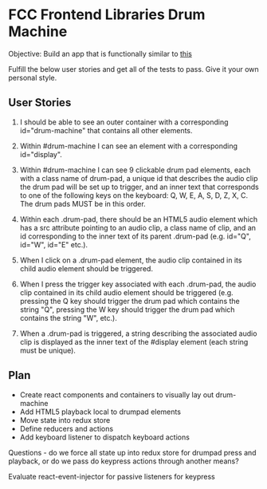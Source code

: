 # FCC Frontend Libraries Drum Machine

Objective: Build an app that is functionally similar to [this](https://codepen.io/freeCodeCamp/full/MJyNMd)

Fulfill the below user stories and get all of the tests to pass. Give it your own personal style.

## User Stories

1. I should be able to see an outer container with a corresponding id="drum-machine" that contains all other elements.

2. Within #drum-machine I can see an element with a corresponding id="display".

3. Within #drum-machine I can see 9 clickable drum pad elements, each with a class name of drum-pad, a unique id that describes the audio clip the drum pad will be set up to trigger, and an inner text that corresponds to one of the following keys on the keyboard: Q, W, E, A, S, D, Z, X, C. The drum pads MUST be in this order.

4. Within each .drum-pad, there should be an HTML5 audio element which has a src attribute pointing to an audio clip, a class name of clip, and an id corresponding to the inner text of its parent .drum-pad (e.g. id="Q", id="W", id="E" etc.).

5. When I click on a .drum-pad element, the audio clip contained in its child audio element should be triggered.

6. When I press the trigger key associated with each .drum-pad, the audio clip contained in its child audio element should be triggered (e.g. pressing the Q key should trigger the drum pad which contains the string "Q", pressing the W key should trigger the drum pad which contains the string "W", etc.).

7. When a .drum-pad is triggered, a string describing the associated audio clip is displayed as the inner text of the #display element (each string must be unique).

## Plan

- Create react components and containers to visually lay out drum-machine
- Add HTML5 playback local to drumpad elements
- Move state into redux store
- Define reducers and actions
- Add keyboard listener to dispatch keyboard actions

Questions - do we force all state up into redux store for drumpad press and playback, or do we pass do keypress actions through another means?

Evaluate react-event-injector for passive listeners for keypress
